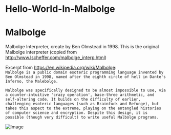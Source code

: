 # Hello-World-In-Malbolge
# Malbolge

Malbolge Interpreter, create by Ben Olmstead in 1998.
This is the original Malbolge interpreter (copied from http://www.lscheffer.com/malbolge_interp.html)

Excerpt from https://en.wikipedia.org/wiki/Malbolge:   
`Malbolge is a public domain esoteric programming language invented by Ben Olmstead in 1998, named after the eighth circle of hell in Dante's Inferno, the Malebolge.`

`Malbolge was specifically designed to be almost impossible to use, via a counter-intuitive 'crazy operation', base-three arithmetic, and self-altering code. It builds on the difficulty of earlier, challenging esoteric languages (such as Brainfuck and Befunge), but takes this aspect to the extreme, playing on the entangled histories of computer science and encryption. Despite this design, it is possible (though very difficult) to write useful Malbolge programs.`


![Image](https://github.com/user-attachments/assets/60e99264-e8b9-4660-ab46-6e556ac36596)

